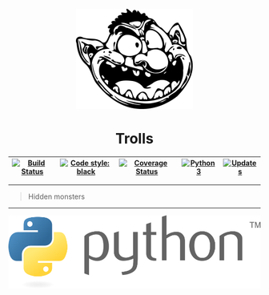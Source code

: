 
<!--![trolls](.github/images/troll.svg)-->

<p align="center">
  <img src=".github/images/troll.svg" alt='Troll' />
</p>

<h1 align="center">Trolls</h1>

<!--# Trolls-->

| [![Build Status](https://travis-ci.com/cnheider/trolls.svg?branch=master)](https://travis-ci.com/cnheider/trolls) | [![Code style: black](https://img.shields.io/badge/code%20style-black-000000.svg)](https://github.com/ambv/black) | [![Coverage Status](https://coveralls.io/repos/github/cnheider/trolls/badge.svg?branch=master)](https://coveralls.io/github/cnheider/trolls?branch=master) | [![Python 3](https://pyup.io/repos/github/cnheider/trolls/python-3-shield.svg)](https://pyup.io/repos/github/cnheider/trolls/) | [![Updates](https://pyup.io/repos/github/cnheider/trolls/shield.svg)](https://pyup.io/repos/github/cnheider/trolls/) |
|---|---|---|---|---|

___
> Hidden monsters
___

![python](.github/images/python.svg)